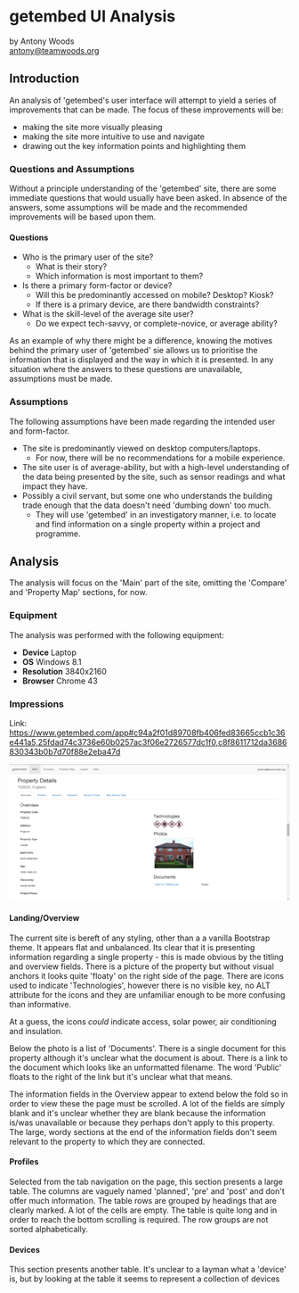 # getembed UI Analysis
by Antony Woods  
antony@teamwoods.org

## Introduction
An analysis of 'getembed's user interface will attempt to yield a series of improvements
that can be made. The focus of these improvements will be:
  * making the site more visually pleasing
  * making the site more intuitive to use and navigate
  * drawing out the key information points and highlighting them

### Questions and Assumptions
Without a principle understanding of the 'getembed' site, there are some immediate
questions that would usually have been asked. In absence of the answers, some assumptions
will be made and the recommended improvements will be based upon them.

#### Questions
  * Who is the primary user of the site?
    * What is their story?
    * Which information is most important to them?
  * Is there a primary form-factor or device?
    * Will this be predominantly accessed on mobile? Desktop? Kiosk?
    * If there is a primary device, are there bandwidth constraints?
  * What is the skill-level of the average site user?
    * Do we expect tech-savvy, or complete-novice, or average ability?

As an example of why there might be a difference, knowing the motives behind the
primary user of 'getembed' sie allows us to prioritise the information that is displayed
and the way in which it is presented. In any situation where the answers to these
questions are unavailable, assumptions must be made.

### Assumptions
The following assumptions have been made regarding the intended user and form-factor.
  * The site is predominantly viewed on desktop computers/laptops.
    * For now, there will be no recommendations for a mobile experience.
  * The site user is of average-ability, but with a high-level understanding of the data
  being presented by the site, such as sensor readings and what impact they have.
  * Possibly a civil servant, but some one who understands the building trade enough
    that the data doesn't need 'dumbing down' too much.
    * They will use 'getembed' in an investigatory manner, i.e. to locate and find 
    information on a single property within a project and programme.

## Analysis
The analysis will focus on the 'Main' part of the site, omitting the 'Compare' and
'Property Map' sections, for now.
### Equipment
The analysis was performed with the following equipment:
  * **Device** Laptop
  * **OS** Windows 8.1
  * **Resolution** 3840x2160
  * **Browser** Chrome 43

### Impressions

Link: https://www.getembed.com/app#c94a2f01d89708fb406fed83665ccb1c36e441a5,25fdad74c3736e60b0257ac3f06e2726577dc1f0,c8f8611712da3686830343b0b7d70f88e2eba47d

![Page](https://raw.githubusercontent.com/acron0/getembed-analysis/master/resources/page.png)

#### Landing/Overview

The current site is bereft of any styling, other than a a vanilla Bootstrap theme. It
appears flat and unbalanced. Its clear that it is presenting information regarding a 
single property - this is made obvious by the titling and overview fields. There is a
picture of the property but without visual anchors it looks quite 'floaty' on the right
side of the page. There are icons used to indicate 'Technologies', however there is no
visible key, no ALT attribute for the icons and they are unfamiliar enough to be more
confusing than informative.

At a guess, the icons *could* indicate access, solar power, air conditioning and
insulation.

Below the photo is a list of 'Documents'. There is a single document for this property
although it's unclear what the document is about. There is a link to the document which
looks like an unformatted filename. The word 'Public' floats to the right of the link but
it's unclear what that means.

The information fields in the Overview appear to extend below the fold so in order
to view these the page must be scrolled. A lot of the fields are simply blank and it's
unclear whether they are blank because the information is/was unavailable or because they
perhaps don't apply to this property. The large, wordy sections at the end of the 
information fields don't seem relevant to the property to which they are connected.

#### Profiles

Selected from the tab navigation on the page, this section presents a large table. The
columns are vaguely named 'planned', 'pre' and 'post' and don't offer much information.
The table rows are grouped by headings that are clearly marked. A lot of the cells are
empty. The table is quite long and in order to reach the bottom scrolling is required. The
row groups are not sorted alphabetically.

#### Devices

This section presents another table. It's unclear to a layman what a 'device' is, but by
looking at the table it seems to represent a collection of devices
